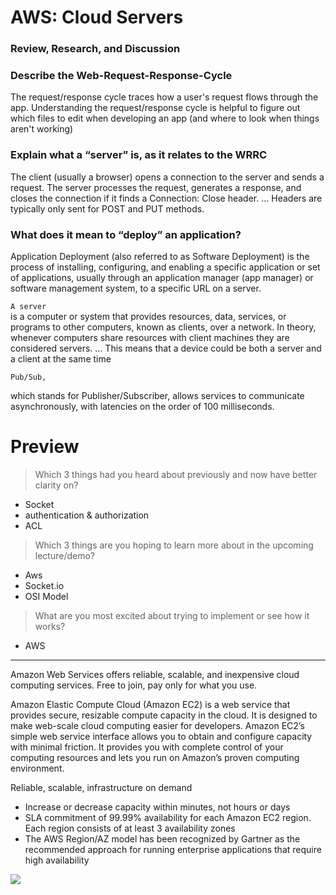 # AWS: Cloud Servers

### Review, Research, and Discussion

###  Describe the Web-Request-Response-Cycle

The request/response cycle traces how a user's request flows through the app. Understanding the request/response cycle is helpful to figure out which files to edit when developing an app (and where to look when things aren't working)

### Explain what a “server” is, as it relates to the WRRC

The client (usually a browser) opens a connection to the server and sends a request. The server processes the request, generates a response, and closes the connection if it finds a Connection: Close header. ... Headers are typically only sent for POST and PUT methods.


###  What does it mean to “deploy” an application? 

Application Deployment (also referred to as Software Deployment) is the process of installing, configuring, and enabling a specific application or set of applications, usually through an application manager (app manager) or software management system, to a specific URL on a server.  

 

`A server`  
 is a computer or system that provides resources, data, services, or programs to other computers, known as clients, over a network. In theory, whenever computers share resources with client machines they are considered servers. ... This means that a device could be both a server and a client at the same time   

`Pub/Sub,`  

 which stands for Publisher/Subscriber, allows services to communicate asynchronously, with latencies on the order of 100 milliseconds. 




# Preview
> Which 3 things had you heard about previously and now have better clarity on?
- Socket
- authentication & authorization 
- ACL 
> Which 3 things are you hoping to learn more about in the upcoming lecture/demo? 
- Aws
- Socket.io
- OSI Model 
> What are you most excited about trying to implement or see how it works?
-  AWS 

---------------------------------------------------------------------

Amazon Web Services offers reliable, scalable, and inexpensive cloud computing services. Free to join, pay only for what you use.  

Amazon Elastic Compute Cloud (Amazon EC2) is a web service that provides secure, resizable compute capacity in the cloud. It is designed to make web-scale cloud computing easier for developers. Amazon EC2’s simple web service interface allows you to obtain and configure capacity with minimal friction. It provides you with complete control of your computing resources and lets you run on Amazon’s proven computing environment.  

Reliable, scalable, infrastructure on demand
- Increase or decrease capacity within minutes, not hours or days
- SLA commitment of 99.99% availability for each Amazon EC2 region. Each region consists of at least 3 availability zones
- The AWS Region/AZ model has been recognized by Gartner as the recommended approach for running enterprise applications that require high availability  

![](https://d1.awsstatic.com/products/EC2/Spot/product-page-diagram_EC2-Spot-Instances.6c3c51f4c6a28cd71d8fef8231510b5619e84eea.png)